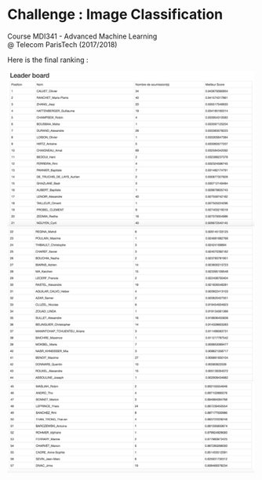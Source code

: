 # Challenge : Image Classification

Course MDI341 - Advanced Machine Learning  
@ Telecom ParisTech (2017/2018)


Here is the final ranking :

![Screenshot](LeaderBoard_1on3.png)
![Screenshot](LeaderBoard_2on3.png)
![Screenshot](LeaderBoard_3on3.png)
